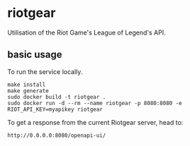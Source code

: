 # riotgear
Utilisation of the Riot Game's League of Legend's API.

## basic usage
To run the service locally.
```
make install
make generate
sudo docker build -t riotgear .
sudo docker run -d --rm --name riotgear -p 8080:8080 -e RIOT_API_KEY=myapikey riotgear
```
To get a response from the current Riotgear server, head to:
```
http://0.0.0.0:8080/openapi-ui/
```
